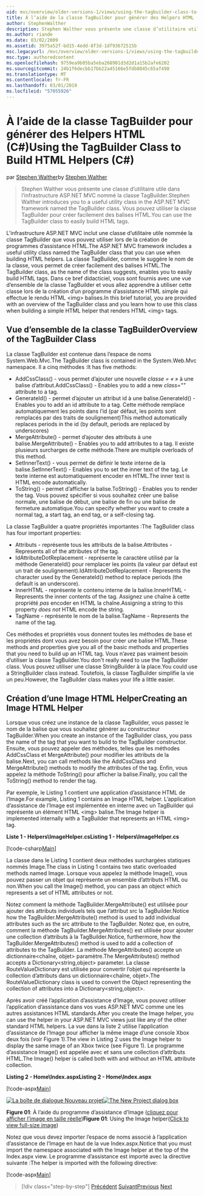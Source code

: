 ```yaml
---
uid: mvc/overview/older-versions-1/views/using-the-tagbuilder-class-to-build-html-helpers-cs
title: À l’aide de la classe TagBuilder pour générer des Helpers HTML (C#) | Microsoft Docs
author: StephenWalther
description: Stephen Walther vous présente une classe d’utilitaire utile dans l’infrastructure ASP.NET MVC nommé la classe TagBuilder. Vous pouvez utiliser la classe TagBuilder pour facilement...
ms.author: riande
ms.date: 03/02/2009
ms.assetid: 3975a52f-bd15-4edd-8f3d-1df93672515b
msc.legacyurl: /mvc/overview/older-versions-1/views/using-the-tagbuilder-class-to-build-html-helpers-cs
msc.type: authoredcontent
ms.openlocfilehash: 9759ea9b05ba5eba268901d3d2d1a15b2afe6202
ms.sourcegitcommit: 24b1f6decbb17bb22a45166e5fdb0845c65af498
ms.translationtype: MT
ms.contentlocale: fr-FR
ms.lasthandoff: 03/01/2019
ms.locfileid: "57055926"
---
```

<a name="using-the-tagbuilder-class-to-build-html-helpers-c"></a><span data-ttu-id="90789-104">À l’aide de la classe TagBuilder pour générer des Helpers HTML (C#)</span><span class="sxs-lookup"><span data-stu-id="90789-104">Using the TagBuilder Class to Build HTML Helpers (C#)</span></span>
====================
<span data-ttu-id="90789-105">par [Stephen Walther](https://github.com/StephenWalther)</span><span class="sxs-lookup"><span data-stu-id="90789-105">by [Stephen Walther](https://github.com/StephenWalther)</span></span>

> <span data-ttu-id="90789-106">Stephen Walther vous présente une classe d’utilitaire utile dans l’infrastructure ASP.NET MVC nommé la classe TagBuilder.</span><span class="sxs-lookup"><span data-stu-id="90789-106">Stephen Walther introduces you to a useful utility class in the ASP.NET MVC framework named the TagBuilder class.</span></span> <span data-ttu-id="90789-107">Vous pouvez utiliser la classe TagBuilder pour créer facilement des balises HTML.</span><span class="sxs-lookup"><span data-stu-id="90789-107">You can use the TagBuilder class to easily build HTML tags.</span></span>


<span data-ttu-id="90789-108">L’infrastructure ASP.NET MVC inclut une classe d’utilitaire utile nommée la classe TagBuilder que vous pouvez utiliser lors de la création de programmes d’assistance HTML.</span><span class="sxs-lookup"><span data-stu-id="90789-108">The ASP.NET MVC framework includes a useful utility class named the TagBuilder class that you can use when building HTML helpers.</span></span> <span data-ttu-id="90789-109">La classe TagBuilder, comme le suggère le nom de la classe, vous permet de créer facilement des balises HTML.</span><span class="sxs-lookup"><span data-stu-id="90789-109">The TagBuilder class, as the name of the class suggests, enables you to easily build HTML tags.</span></span> <span data-ttu-id="90789-110">Dans ce bref didacticiel, vous sont fournis avec une vue d’ensemble de la classe TagBuilder et vous allez apprendre à utiliser cette classe lors de la création d’un programme d’assistance HTML simple qui effectue le rendu HTML &lt;img&gt; balises.</span><span class="sxs-lookup"><span data-stu-id="90789-110">In this brief tutorial, you are provided with an overview of the TagBuilder class and you learn how to use this class when building a simple HTML helper that renders HTML &lt;img&gt; tags.</span></span>

## <a name="overview-of-the-tagbuilder-class"></a><span data-ttu-id="90789-111">Vue d’ensemble de la classe TagBuilder</span><span class="sxs-lookup"><span data-stu-id="90789-111">Overview of the TagBuilder Class</span></span>

<span data-ttu-id="90789-112">La classe TagBuilder est contenue dans l’espace de noms System.Web.Mvc.</span><span class="sxs-lookup"><span data-stu-id="90789-112">The TagBuilder class is contained in the System.Web.Mvc namespace.</span></span> <span data-ttu-id="90789-113">Il a cinq méthodes :</span><span class="sxs-lookup"><span data-stu-id="90789-113">It has five methods:</span></span>

- <span data-ttu-id="90789-114">AddCssClass() - vous permet d’ajouter une nouvelle *classe = « »* à une balise d’attribut.</span><span class="sxs-lookup"><span data-stu-id="90789-114">AddCssClass() - Enables you to add a new *class=""* attribute to a tag.</span></span>
- <span data-ttu-id="90789-115">GenerateId() - permet d’ajouter un attribut id à une balise.</span><span class="sxs-lookup"><span data-stu-id="90789-115">GenerateId() - Enables you to add an id attribute to a tag.</span></span> <span data-ttu-id="90789-116">Cette méthode remplace automatiquement les points dans l’id (par défaut, les points sont remplacés par des traits de soulignement)</span><span class="sxs-lookup"><span data-stu-id="90789-116">This method automatically replaces periods in the id (by default, periods are replaced by underscores)</span></span>
- <span data-ttu-id="90789-117">MergeAttribute() - permet d’ajouter des attributs à une balise.</span><span class="sxs-lookup"><span data-stu-id="90789-117">MergeAttribute() - Enables you to add attributes to a tag.</span></span> <span data-ttu-id="90789-118">Il existe plusieurs surcharges de cette méthode.</span><span class="sxs-lookup"><span data-stu-id="90789-118">There are multiple overloads of this method.</span></span>
- <span data-ttu-id="90789-119">SetInnerText() - vous permet de définir le texte interne de la balise.</span><span class="sxs-lookup"><span data-stu-id="90789-119">SetInnerText() - Enables you to set the inner text of the tag.</span></span> <span data-ttu-id="90789-120">Le texte interne est automatiquement encoder en HTML.</span><span class="sxs-lookup"><span data-stu-id="90789-120">The inner text is HTML encode automatically.</span></span>
- <span data-ttu-id="90789-121">ToString() - permet d’afficher la balise.</span><span class="sxs-lookup"><span data-stu-id="90789-121">ToString() - Enables you to render the tag.</span></span> <span data-ttu-id="90789-122">Vous pouvez spécifier si vous souhaitez créer une balise normale, une balise de début, une balise de fin ou une balise de fermeture automatique.</span><span class="sxs-lookup"><span data-stu-id="90789-122">You can specify whether you want to create a normal tag, a start tag, an end tag, or a self-closing tag.</span></span>
  

<span data-ttu-id="90789-123">La classe TagBuilder a quatre propriétés importantes :</span><span class="sxs-lookup"><span data-stu-id="90789-123">The TagBuilder class has four important properties:</span></span>

- <span data-ttu-id="90789-124">Attributs - représente tous les attributs de la balise.</span><span class="sxs-lookup"><span data-stu-id="90789-124">Attributes - Represents all of the attributes of the tag.</span></span>
- <span data-ttu-id="90789-125">IdAttributeDotReplacement - représente le caractère utilisé par la méthode GenerateId() pour remplacer les points (la valeur par défaut est un trait de soulignement).</span><span class="sxs-lookup"><span data-stu-id="90789-125">IdAttributeDotReplacement - Represents the character used by the GenerateId() method to replace periods (the default is an underscore).</span></span>
- <span data-ttu-id="90789-126">InnerHTML - représente le contenu interne de la balise.</span><span class="sxs-lookup"><span data-stu-id="90789-126">InnerHTML - Represents the inner contents of the tag.</span></span> <span data-ttu-id="90789-127">Assignez une chaîne à cette propriété *pas* encoder en HTML la chaîne.</span><span class="sxs-lookup"><span data-stu-id="90789-127">Assigning a string to this property *does not* HTML encode the string.</span></span>
- <span data-ttu-id="90789-128">TagName - représente le nom de la balise.</span><span class="sxs-lookup"><span data-stu-id="90789-128">TagName - Represents the name of the tag.</span></span>

<span data-ttu-id="90789-129">Ces méthodes et propriétés vous donnent toutes les méthodes de base et les propriétés dont vous avez besoin pour créer une balise HTML.</span><span class="sxs-lookup"><span data-stu-id="90789-129">These methods and properties give you all of the basic methods and properties that you need to build up an HTML tag.</span></span> <span data-ttu-id="90789-130">Vous n’avez pas vraiment besoin d’utiliser la classe TagBuilder.</span><span class="sxs-lookup"><span data-stu-id="90789-130">You don't really need to use the TagBuilder class.</span></span> <span data-ttu-id="90789-131">Vous pouvez utiliser une classe StringBuilder à la place.</span><span class="sxs-lookup"><span data-stu-id="90789-131">You could use a StringBuilder class instead.</span></span> <span data-ttu-id="90789-132">Toutefois, la classe TagBuilder simplifie la vie un peu.</span><span class="sxs-lookup"><span data-stu-id="90789-132">However, the TagBuilder class makes your life a little easier.</span></span>

## <a name="creating-an-image-html-helper"></a><span data-ttu-id="90789-133">Création d’une Image HTML Helper</span><span class="sxs-lookup"><span data-stu-id="90789-133">Creating an Image HTML Helper</span></span>

<span data-ttu-id="90789-134">Lorsque vous créez une instance de la classe TagBuilder, vous passez le nom de la balise que vous souhaitez générer au constructeur TagBuilder.</span><span class="sxs-lookup"><span data-stu-id="90789-134">When you create an instance of the TagBuilder class, you pass the name of the tag that you want to build to the TagBuilder constructor.</span></span> <span data-ttu-id="90789-135">Ensuite, vous pouvez appeler des méthodes, telles que les méthodes AddCssClass et MergeAttribute() pour modifier les attributs de la balise.</span><span class="sxs-lookup"><span data-stu-id="90789-135">Next, you can call methods like the AddCssClass and MergeAttribute() methods to modify the attributes of the tag.</span></span> <span data-ttu-id="90789-136">Enfin, vous appelez la méthode ToString() pour afficher la balise.</span><span class="sxs-lookup"><span data-stu-id="90789-136">Finally, you call the ToString() method to render the tag.</span></span>

<span data-ttu-id="90789-137">Par exemple, le Listing 1 contient une application d’assistance HTML de l’Image.</span><span class="sxs-lookup"><span data-stu-id="90789-137">For example, Listing 1 contains an Image HTML helper.</span></span> <span data-ttu-id="90789-138">L’application d’assistance de l’Image est implémentée en interne avec un TagBuilder qui représente un élément HTML &lt;img&gt; balise.</span><span class="sxs-lookup"><span data-stu-id="90789-138">The Image helper is implemented internally with a TagBuilder that represents an HTML &lt;img&gt; tag.</span></span>

<span data-ttu-id="90789-139">**Liste 1 - Helpers\ImageHelper.cs**</span><span class="sxs-lookup"><span data-stu-id="90789-139">**Listing 1 - Helpers\ImageHelper.cs**</span></span>

[!code-csharp[Main](using-the-tagbuilder-class-to-build-html-helpers-cs/samples/sample1.cs)]

<span data-ttu-id="90789-140">La classe dans le Listing 1 contient deux méthodes surchargées statiques nommés Image.</span><span class="sxs-lookup"><span data-stu-id="90789-140">The class in Listing 1 contains two static overloaded methods named Image.</span></span> <span data-ttu-id="90789-141">Lorsque vous appelez la méthode Image(), vous pouvez passer un objet qui représente un ensemble d’attributs HTML ou non.</span><span class="sxs-lookup"><span data-stu-id="90789-141">When you call the Image() method, you can pass an object which represents a set of HTML attributes or not.</span></span>

<span data-ttu-id="90789-142">Notez comment la méthode TagBuilder.MergeAttribute() est utilisée pour ajouter des attributs individuels tels que l’attribut src la TagBuilder.</span><span class="sxs-lookup"><span data-stu-id="90789-142">Notice how the TagBuilder.MergeAttribute() method is used to add individual attributes such as the src attribute to the TagBuilder.</span></span> <span data-ttu-id="90789-143">Notez que, en outre, comment la méthode TagBuilder.MergeAttributes() est utilisée pour ajouter une collection d’attributs à la TagBuilder.</span><span class="sxs-lookup"><span data-stu-id="90789-143">Notice, furthermore, how the TagBuilder.MergeAttributes() method is used to add a collection of attributes to the TagBuilder.</span></span> <span data-ttu-id="90789-144">La méthode MergeAttributes() accepte un dictionnaire&lt;chaîne, objet&gt; paramètre.</span><span class="sxs-lookup"><span data-stu-id="90789-144">The MergeAttributes() method accepts a Dictionary&lt;string,object&gt; parameter.</span></span> <span data-ttu-id="90789-145">La classe RouteValueDictionary est utilisée pour convertir l’objet qui représente la collection d’attributs dans un dictionnaire&lt;chaîne, objet&gt;.</span><span class="sxs-lookup"><span data-stu-id="90789-145">The RouteValueDictionary class is used to convert the Object representing the collection of attributes into a Dictionary&lt;string,object&gt;.</span></span>

<span data-ttu-id="90789-146">Après avoir créé l’application d’assistance d’Image, vous pouvez utiliser l’application d’assistance dans vos vues ASP.NET MVC comme une les autres assistances HTML standards.</span><span class="sxs-lookup"><span data-stu-id="90789-146">After you create the Image helper, you can use the helper in your ASP.NET MVC views just like any of the other standard HTML helpers.</span></span> <span data-ttu-id="90789-147">La vue dans la liste 2 utilise l’application d’assistance de l’Image pour afficher la même image d’une console Xbox deux fois (voir Figure 1).</span><span class="sxs-lookup"><span data-stu-id="90789-147">The view in Listing 2 uses the Image helper to display the same image of an Xbox twice (see Figure 1).</span></span> <span data-ttu-id="90789-148">Le programme d’assistance Image() est appelée avec et sans une collection d’attributs HTML.</span><span class="sxs-lookup"><span data-stu-id="90789-148">The Image() helper is called both with and without an HTML attribute collection.</span></span>

<span data-ttu-id="90789-149">**Listing 2 - Home\Index.aspx**</span><span class="sxs-lookup"><span data-stu-id="90789-149">**Listing 2 - Home\Index.aspx**</span></span>

[!code-aspx[Main](using-the-tagbuilder-class-to-build-html-helpers-cs/samples/sample2.aspx)]


<span data-ttu-id="90789-150">[![La boîte de dialogue Nouveau projet](using-the-tagbuilder-class-to-build-html-helpers-cs/_static/image1.jpg)](using-the-tagbuilder-class-to-build-html-helpers-cs/_static/image1.png)</span><span class="sxs-lookup"><span data-stu-id="90789-150">[![The New Project dialog box](using-the-tagbuilder-class-to-build-html-helpers-cs/_static/image1.jpg)](using-the-tagbuilder-class-to-build-html-helpers-cs/_static/image1.png)</span></span>

<span data-ttu-id="90789-151">**Figure 01**: À l’aide du programme d’assistance d’Image ([cliquez pour afficher l’image en taille réelle](using-the-tagbuilder-class-to-build-html-helpers-cs/_static/image2.png))</span><span class="sxs-lookup"><span data-stu-id="90789-151">**Figure 01**: Using the Image helper([Click to view full-size image](using-the-tagbuilder-class-to-build-html-helpers-cs/_static/image2.png))</span></span>


<span data-ttu-id="90789-152">Notez que vous devez importer l’espace de noms associé à l’application d’assistance de l’Image en haut de la vue Index.aspx.</span><span class="sxs-lookup"><span data-stu-id="90789-152">Notice that you must import the namespace associated with the Image helper at the top of the Index.aspx view.</span></span> <span data-ttu-id="90789-153">Le programme d’assistance est importé avec la directive suivante :</span><span class="sxs-lookup"><span data-stu-id="90789-153">The helper is imported with the following directive:</span></span>

[!code-aspx[Main](using-the-tagbuilder-class-to-build-html-helpers-cs/samples/sample3.aspx)]

> [!div class="step-by-step"]
> <span data-ttu-id="90789-154">[Précédent](creating-custom-html-helpers-cs.md)
> [Suivant](creating-page-layouts-with-view-master-pages-cs.md)</span><span class="sxs-lookup"><span data-stu-id="90789-154">[Previous](creating-custom-html-helpers-cs.md)
[Next](creating-page-layouts-with-view-master-pages-cs.md)</span></span>
